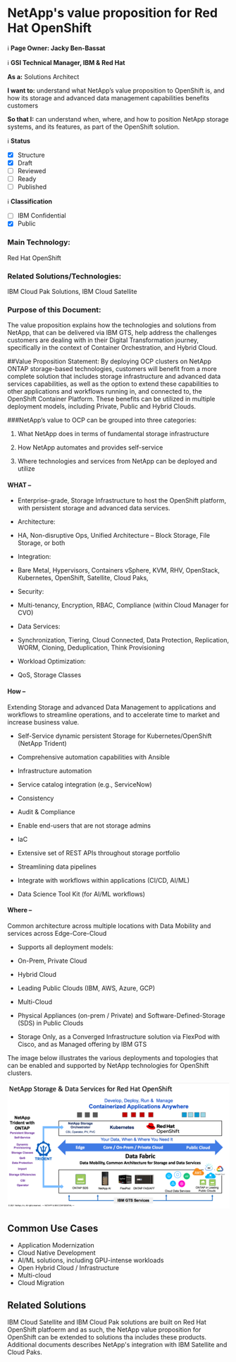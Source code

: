 # NetApp's value proposition for Red Hat OpenShift
ℹ️ **Page Owner: Jacky Ben-Bassat**

ℹ️ **GSI Technical Manager, IBM & Red Hat**

**As a:** Solutions Architect

**I want to:**  understand what NetApp’s value proposition to OpenShift is, and how its storage and advanced data management capabilities benefits customers

**So that I:** can understand when, where, and how to position NetApp storage systems, and its features, as part of the OpenShift solution.

ℹ️ **Status**

- [X] Structure
- [X] Draft
- [ ] Reviewed
- [ ] Ready
- [ ] Published

ℹ️ **Classification**

- [ ] IBM Confidential
- [X] Public

### Main Technology:
Red Hat OpenShift

### Related Solutions/Technologies:
IBM Cloud Pak Solutions, IBM Cloud Satellite

### Purpose of this Document:
The value proposition explains how the technologies and solutions from NetApp, that can be delivered via IBM GTS, help address the challenges customers are dealing with in their Digital Transformation journey, specifically in the context of Container Orchestration, and Hybrid Cloud.

##Value Proposition Statement:
By deploying OCP clusters on NetApp ONTAP storage-based technologies, customers will benefit from a more complete solution that includes storage infrastructure and advanced data services capabilities, as well as the option to extend these capabilities to other applications and workflows running in, and connected to, the OpenShift Container Platform. These benefits can be utilized in multiple deployment models, including Private, Public and Hybrid Clouds.


###NetApp’s value to OCP can be grouped into three categories: 

1. What NetApp does in terms of fundamental storage infrastructure 

2. How NetApp automates and provides self-service 

3. Where technologies and services from NetApp can be deployed and utilize 

 

#### WHAT –  

+ Enterprise-grade, Storage Infrastructure to host the OpenShift platform, with persistent storage and advanced data services.

+ Architecture:  
 - HA, Non-disruptive Ops, Unified Architecture – Block Storage, File Storage, or both 

+ Integration:
 - Bare Metal, Hypervisors, Containers 
vSphere, KVM, RHV, OpenStack, Kubernetes, OpenShift, Satellite, Cloud Paks,  

+ Security: 
 - Multi-tenancy, Encryption, RBAC, Compliance (within Cloud Manager for CVO) 

+ Data Services: 
 - Synchronization, Tiering, Cloud Connected, Data Protection, Replication, WORM, Cloning, Deduplication, Think Provisioning 

+ Workload Optimization: 
 - QoS, Storage Classes 

 

#### How –  

Extending Storage and advanced Data Management to applications and workflows to streamline operations, and to accelerate time to market and increase business value. 
 

- Self-Service dynamic persistent Storage for Kubernetes/OpenShift (NetApp Trident) 

- Comprehensive automation capabilities with Ansible 

- Infrastructure automation 

- Service catalog integration (e.g., ServiceNow) 

- Consistency 

- Audit & Compliance 

- Enable end-users that are not storage admins 

- IaC 

- Extensive set of REST APIs throughout storage portfolio 

- Streamlining data pipelines 

- Integrate with workflows within applications (CI/CD, AI/ML) 

- Data Science Tool Kit (for AI/ML workflows)


#### Where –  

Common architecture across multiple locations with Data Mobility and services across Edge-Core-Cloud 
 
- Supports all deployment models: 

- On-Prem, Private Cloud 

- Hybrid Cloud 

- Leading Public Clouds (IBM, AWS, Azure, GCP) 

- Multi-Cloud 

- Physical Appliances (on-prem / Private) and Software-Defined-Storage (SDS) in Public Clouds 

- Storage Only, as a Converged Infrastructure solution via FlexPod with Cisco, and as Managed offering by IBM GTS 

The image below illustrates the various deployments and topologies that can be enabled and supported by NetApp technologies for OpenShift clusters.

![](NTAP_STRG_SRVC_OCP.png)

## Common Use Cases
+ Application Modernization
+ Cloud Native Development
+ AI/ML solutions, including GPU-intense workloads
+ Open Hybrid Cloud / Infrastructure
+ Multi-cloud
+ Cloud Migration

## Related Solutions
IBM Cloud Satellite and IBM Cloud Pak solutions are built on Red Hat OpenShift platfoerm and as such, the NetApp value proposition for OpenShift can be extended to solutions tha includes these products. Additional documents describes NetApp's integration with IBM Satellite and Cloud Paks.